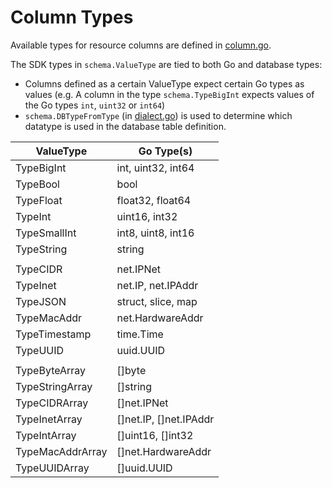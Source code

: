 # Column Types

Available types for resource columns are defined in [column.go](https://github.com/cloudquery/cq-provider-sdk/blob/main/provider/schema/column.go).

The SDK types in `schema.ValueType` are tied to both Go and database types:

- Columns defined as a certain ValueType expect certain Go types as values (e.g. A column in the type `schema.TypeBigInt` expects values of the Go types `int`, `uint32` or `int64`)
- `schema.DBTypeFromType` (in [dialect.go](https://github.com/cloudquery/cq-provider-sdk/blob/main/provider/schema/dialect.go)) is used to determine which datatype is used in the database table definition.

| ValueType | Go Type(s) |
| ---- | ---- |
| TypeBigInt | int, uint32, int64 |
| TypeBool | bool |
| TypeFloat | float32, float64 |
| TypeInt | uint16, int32 |
| TypeSmallInt | int8, uint8, int16 |
| TypeString | string |
|  |  |
| TypeCIDR | net.IPNet |
| TypeInet | net.IP, net.IPAddr |
| TypeJSON | struct, slice, map |
| TypeMacAddr | net.HardwareAddr |
| TypeTimestamp | time.Time |
| TypeUUID | uuid.UUID |
|  |  |
| TypeByteArray | []byte |
| TypeStringArray | []string |
| TypeCIDRArray | []net.IPNet |
| TypeInetArray | []net.IP, []net.IPAddr |
| TypeIntArray | []uint16, []int32 |
| TypeMacAddrArray | []net.HardwareAddr |
| TypeUUIDArray | []uuid.UUID |
